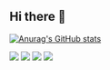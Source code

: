 ## Hi there 👋

<!--
**Stonedev255/Stonedev255** is a ✨ _special_ ✨ repository because its `README.md` (this file) appears on your GitHub profile.

Here are some ideas to get you started:

- 🔭 I’m currently working on ...
- 🌱 I’m currently learning ...
- 👯 I’m looking to collaborate on ...
- 🤔 I’m looking for help with ...
- 💬 Ask me about ...
- 📫 How to reach me: ...
- 😄 Pronouns: ...
- ⚡ Fun fact: ...
-->
[![Anurag's GitHub stats](https://github-readme-stats.vercel.app/api?username=Stonedev255)](https://github.com/anuraghazra/github-readme-stats)


<a href="mailto:stonedev255@gmail.com" targe="_blank"><img src="https://img.shields.io/badge/Gmail-d14836?style=flat-square&amp;logo=Gmail&amp;logoColor=white"></a>
<img src="https://img.shields.io/badge/Python-3776AB?style=flat-square&amp;logo=Python&amp;logoColor=white">
<img src="https://img.shields.io/badge/Java-3776AB?style=flat-square&amp;logo=Java&amp;logoColor=white">
<img src="https://img.shields.io/badge/Jupyter-F37626?style=flat-square&amp;logo=jupyter&amp;logoColor=white">

